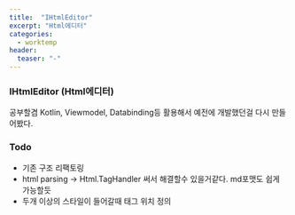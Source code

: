 ```yaml
---
title:  "IHtmlEditor"
excerpt: "Html에디터"
categories:
  - worktemp
header:
  teaser: "-"
---
```


### IHtmlEditor (Html에디터)
공부할겸 Kotlin, Viewmodel, Databinding등 활용해서 예전에 개발했던걸 다시 만들어봤다.


### Todo
- 기존 구조 리팩토링
- html parsing -> Html.TagHandler 써서 해결할수 있을거같다. md포맷도 쉽게 가능할듯
- 두개 이상의 스타일이 들어갈때 태그 위치 정의


  
